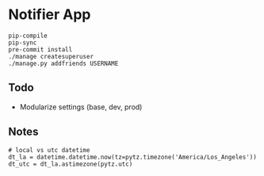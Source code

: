 # Notifier App

```
pip-compile
pip-sync
pre-commit install
./manage createsuperuser
./manage.py addfriends USERNAME
```

## Todo

- Modularize settings (base, dev, prod)

## Notes

```
# local vs utc datetime
dt_la = datetime.datetime.now(tz=pytz.timezone('America/Los_Angeles'))
dt_utc = dt_la.astimezone(pytz.utc)
```
